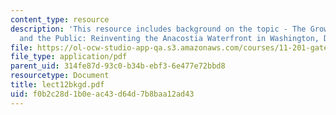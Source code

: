 ```yaml
---
content_type: resource
description: 'This resource includes background on the topic - The Growth Machine
  and the Public: Reinventing the Anacostia Waterfront in Washington, DC.'
file: https://ol-ocw-studio-app-qa.s3.amazonaws.com/courses/11-201-gateway-planning-action-fall-2005/f0b2c28d1b0eac43d64d7b8baa12ad43_lect12bkgd.pdf
file_type: application/pdf
parent_uid: 314fe87d-93c0-b34b-ebf3-6e477e72bbd8
resourcetype: Document
title: lect12bkgd.pdf
uid: f0b2c28d-1b0e-ac43-d64d-7b8baa12ad43
---
```

